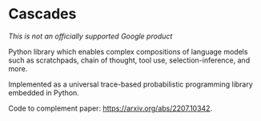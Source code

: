 # Cascades

*This is not an officially supported Google product*

Python library which enables complex compositions of language models such as
scratchpads, chain of thought, tool use, selection-inference, and more.

Implemented as a universal trace-based probabilistic programming library
embedded in Python.

Code to complement paper: https://arxiv.org/abs/2207.10342.